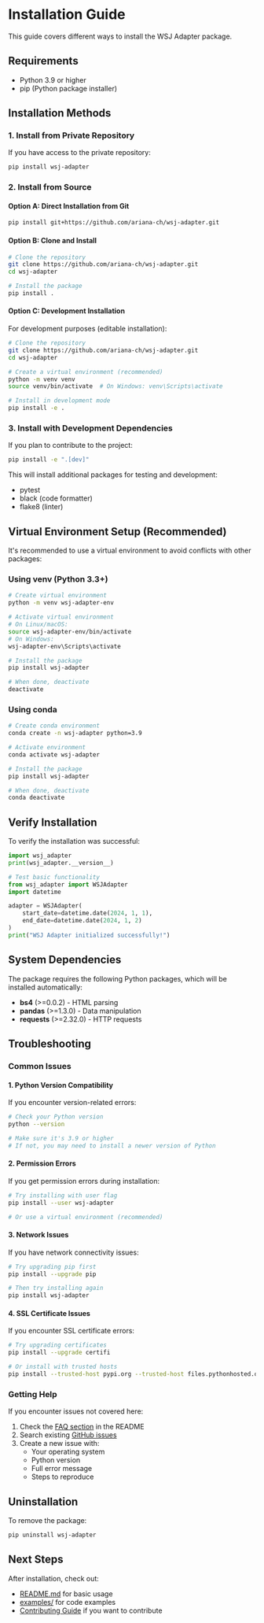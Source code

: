 # Installation Guide

This guide covers different ways to install the WSJ Adapter package.

## Requirements

- Python 3.9 or higher
- pip (Python package installer)

## Installation Methods

### 1. Install from Private Repository

If you have access to the private repository:

```bash
pip install wsj-adapter
```

### 2. Install from Source

#### Option A: Direct Installation from Git

```bash
pip install git+https://github.com/ariana-ch/wsj-adapter.git
```

#### Option B: Clone and Install

```bash
# Clone the repository
git clone https://github.com/ariana-ch/wsj-adapter.git
cd wsj-adapter

# Install the package
pip install .
```

#### Option C: Development Installation

For development purposes (editable installation):

```bash
# Clone the repository
git clone https://github.com/ariana-ch/wsj-adapter.git
cd wsj-adapter

# Create a virtual environment (recommended)
python -m venv venv
source venv/bin/activate  # On Windows: venv\Scripts\activate

# Install in development mode
pip install -e .
```

### 3. Install with Development Dependencies

If you plan to contribute to the project:

```bash
pip install -e ".[dev]"
```

This will install additional packages for testing and development:
- pytest
- black (code formatter)
- flake8 (linter)

## Virtual Environment Setup (Recommended)

It's recommended to use a virtual environment to avoid conflicts with other packages:

### Using venv (Python 3.3+)

```bash
# Create virtual environment
python -m venv wsj-adapter-env

# Activate virtual environment
# On Linux/macOS:
source wsj-adapter-env/bin/activate
# On Windows:
wsj-adapter-env\Scripts\activate

# Install the package
pip install wsj-adapter

# When done, deactivate
deactivate
```

### Using conda

```bash
# Create conda environment
conda create -n wsj-adapter python=3.9

# Activate environment
conda activate wsj-adapter

# Install the package
pip install wsj-adapter

# When done, deactivate
conda deactivate
```

## Verify Installation

To verify the installation was successful:

```python
import wsj_adapter
print(wsj_adapter.__version__)

# Test basic functionality
from wsj_adapter import WSJAdapter
import datetime

adapter = WSJAdapter(
    start_date=datetime.date(2024, 1, 1),
    end_date=datetime.date(2024, 1, 2)
)
print("WSJ Adapter initialized successfully!")
```

## System Dependencies

The package requires the following Python packages, which will be installed automatically:

- **bs4** (>=0.0.2) - HTML parsing
- **pandas** (>=1.3.0) - Data manipulation
- **requests** (>=2.32.0) - HTTP requests

## Troubleshooting

### Common Issues

#### 1. Python Version Compatibility

If you encounter version-related errors:

```bash
# Check your Python version
python --version

# Make sure it's 3.9 or higher
# If not, you may need to install a newer version of Python
```

#### 2. Permission Errors

If you get permission errors during installation:

```bash
# Try installing with user flag
pip install --user wsj-adapter

# Or use a virtual environment (recommended)
```

#### 3. Network Issues

If you have network connectivity issues:

```bash
# Try upgrading pip first
pip install --upgrade pip

# Then try installing again
pip install wsj-adapter
```

#### 4. SSL Certificate Issues

If you encounter SSL certificate errors:

```bash
# Try upgrading certificates
pip install --upgrade certifi

# Or install with trusted hosts
pip install --trusted-host pypi.org --trusted-host files.pythonhosted.org wsj-adapter
```

### Getting Help

If you encounter issues not covered here:

1. Check the [FAQ section](README.md#faq) in the README
2. Search existing [GitHub issues](https://github.com/ariana-ch/wsj-adapter/issues)
3. Create a new issue with:
   - Your operating system
   - Python version
   - Full error message
   - Steps to reproduce

## Uninstallation

To remove the package:

```bash
pip uninstall wsj-adapter
```

## Next Steps

After installation, check out:

- [README.md](README.md) for basic usage
- [examples/](examples/) for code examples
- [Contributing Guide](CONTRIBUTING.md) if you want to contribute 